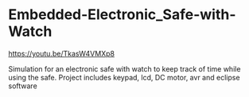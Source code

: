 # Embedded-Electronic_Safe-with-Watch

https://youtu.be/TkasW4VMXp8

Simulation for an electronic safe with watch to keep track of time while using the safe. Project includes keypad, lcd, DC motor, avr and eclipse software
